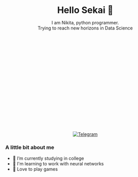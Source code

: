 <div style="min-height: 400px">
  <h1 align="center" data-block="15" style="margin: 0px auto;" data-block-type="Text" >Hello Sekai 💮</h1>
  <p align="center" data-block="16">I am Nikita, python programmer.<br>Trying to reach new horizons in Data Science</p>
</div>

<div id="Socials" align="center">
<a href="https://t.me/Neas1231">
  <img src="https://img.shields.io/badge/Telegram-blue?style=for-the-badge&logo=Telegram" alt="Telegram"/>
</a>
</div>

### A little bit about me
- 🔭 I’m currently studying in college
- 🌱 I'm learning to work with neural networks
- 🤔 Love to play games

